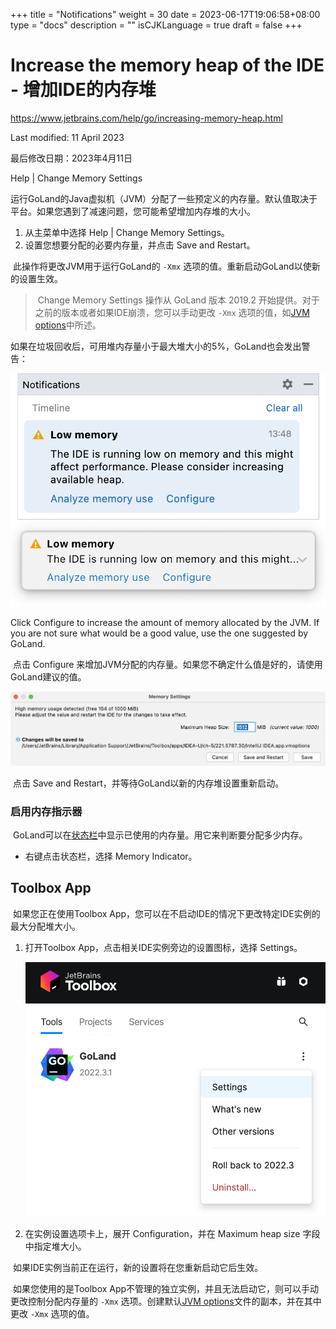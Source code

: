+++
title = "Notifications"
weight = 30
date = 2023-06-17T19:06:58+08:00
type = "docs"
description = ""
isCJKLanguage = true
draft = false
+++
# Increase the memory heap of the IDE﻿ -  增加IDE的内存堆

https://www.jetbrains.com/help/go/increasing-memory-heap.html

Last modified: 11 April 2023

最后修改日期：2023年4月11日

Help | Change Memory Settings

​	运行GoLand的Java虚拟机（JVM）分配了一些预定义的内存量。默认值取决于平台。如果您遇到了减速问题，您可能希望增加内存堆的大小。 

1. 从主菜单中选择 Help | Change Memory Settings。
2. 设置您想要分配的必要内存量，并点击 Save and Restart。

​	此操作将更改JVM用于运行GoLand的 `-Xmx` 选项的值。重新启动GoLand以使新的设置生效。

> ​	Change Memory Settings 操作从 GoLand 版本 2019.2 开始提供。对于之前的版本或者如果IDE崩溃，您可以手动更改 `-Xmx` 选项的值，如[JVM options](https://www.jetbrains.com/help/go/tuning-the-ide.html#configure-jvm-options)中所述。

​	如果在垃圾回收后，可用堆内存量小于最大堆大小的5%，GoLand也会发出警告：

![The Low Memory warning](IncreaseMemoryHeap_img/LowMemoryWarning.png)

Click Configure to increase the amount of memory allocated by the JVM. If you are not sure what would be a good value, use the one suggested by GoLand.

​	点击 Configure 来增加JVM分配的内存量。如果您不确定什么值是好的，请使用GoLand建议的值。

![The Memory Settings dialog](IncreaseMemoryHeap_img/IncreaseMemoryHeap.png)

​	点击 Save and Restart，并等待GoLand以新的内存堆设置重新启动。

### 启用内存指示器

​	GoLand可以在[状态栏](https://www.jetbrains.com/help/go/guided-tour-around-the-user-interface.html#status-bar)中显示已使用的内存量。用它来判断要分配多少内存。 

- 右键点击状态栏，选择 Memory Indicator。

## Toolbox App﻿

​	如果您正在使用Toolbox App，您可以在不启动IDE的情况下更改特定IDE实例的最大分配堆大小。

1. 打开Toolbox App，点击相关IDE实例旁边的设置图标，选择 Settings。

   ![Opening IDE instance settings in Toolbox App](IncreaseMemoryHeap_img/go_toolbox_app_open_settings.png)

3. 在实例设置选项卡上，展开 Configuration，并在 Maximum heap size 字段中指定堆大小。


​	如果IDE实例当前正在运行，新的设置将在您重新启动它后生效。

​	如果您使用的是Toolbox App不管理的独立实例，并且无法启动它，则可以手动更改控制分配内存量的 `-Xmx` 选项。创建默认[JVM options](https://www.jetbrains.com/help/go/tuning-the-ide.html#configure-jvm-options)文件的副本，并在其中更改 `-Xmx` 选项的值。